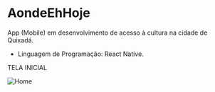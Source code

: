 # AondeEhHoje
App (Mobile) em desenvolvimento de acesso à cultura na cidade de Quixadá.
* Linguagem de Programação: React Native.


TELA INICIAL

![Home](https://github.com/saviosoaresc/AondeEhHoje/assets/62923486/403ad5bf-2d10-4e91-bb17-def53add579b)
